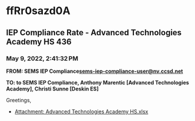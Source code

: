 # ffRr0sazd0A
## IEP Compliance Rate - Advanced Technologies Academy HS 436
### May 9, 2022, 2:41:32 PM
**FROM: SEMS IEP Compliance<sems-iep-compliance-user@nv.ccsd.net>**

**TO: to SEMS IEP Compliance, Anthony Marentic [Advanced Technologies Academy], Christi Sunne [Deskin ES]**


Greetings,  





* [Attachment: Advanced Technologies Academy HS.xlsx](ffRr0sazd0A-attachment-1.xlsx)
